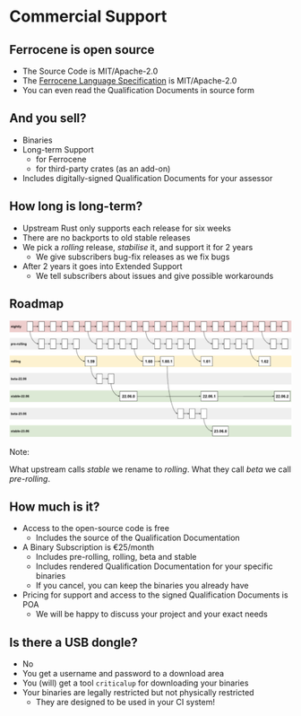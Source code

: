# Commercial Support

## Ferrocene is open source

* The Source Code is MIT/Apache-2.0
* The [Ferrocene Language Specification] is MIT/Apache-2.0
* You can even read the Qualification Documents in source form

[Ferrocene Language Specification]: https://spec.ferrocene.dev

## And you sell?

* Binaries
* Long-term Support
  * for Ferrocene
  * for third-party crates (as an add-on)
* Includes digitally-signed Qualification Documents for your assessor

## How long is long-term?

* Upstream Rust only supports each release for six weeks
* There are no backports to old stable releases
* We pick a *rolling* release, *stabilise* it, and support it for 2 years
  * We give subscribers bug-fix releases as we fix bugs
* After 2 years it goes into Extended Support
  * We tell subscribers about issues and give possible workarounds

## Roadmap

![Ferrocene Release Model](./images/rolling.png)

Note:

What upstream calls *stable* we rename to *rolling*. What they call *beta* we
call *pre-rolling*.

## How much is it?

* Access to the open-source code is free
  * Includes the source of the Qualification Documentation
* A Binary Subscription is €25/month
  * Includes pre-rolling, rolling, beta and stable
  * Includes rendered Qualification Documentation for your specific binaries
  * If you cancel, you can keep the binaries you already have
* Pricing for support and access to the signed Qualification Documents is POA
  * We will be happy to discuss your project and your exact needs

## Is there a USB dongle?

* No
* You get a username and password to a download area
* You (will) get a tool `criticalup` for downloading your binaries
* Your binaries are legally restricted but not physically restricted
  * They are designed to be used in your CI system!
